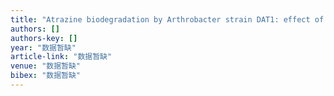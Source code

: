 ```yaml
---
title: "Atrazine biodegradation by Arthrobacter strain DAT1: effect of glucose supplementation and change of the soil microbial community"
authors: []
authors-key: []
year: "数据暂缺"
article-link: "数据暂缺"
venue: "数据暂缺"
bibex: "数据暂缺"
---
```

